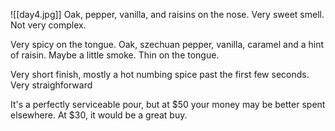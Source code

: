 ![[day4.jpg]]
Oak, pepper, vanilla, and raisins on the nose. Very sweet smell. Not very complex. 

Very spicy on the tongue. Oak, szechuan pepper, vanilla, caramel and a hint of raisin. Maybe a little smoke. Thin on the tongue. 

Very short finish, mostly a hot numbing spice past the first few seconds. Very straighforward

It's a perfectly serviceable pour, but at $50 your money may be better spent elsewhere. At $30, it would be a great buy.